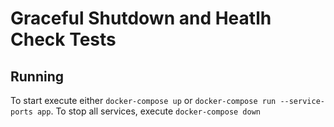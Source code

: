 # Graceful Shutdown and Heatlh Check Tests

## Running
To start execute either `docker-compose up` or `docker-compose run --service-ports app`. To stop all services, execute `docker-compose down`
